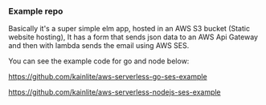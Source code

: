 ### Example repo

Basically it's a super simple elm app, hosted in an AWS S3 bucket (Static website hosting),
It has a form that sends json data to an AWS Api Gateway and then with lambda sends the email using AWS SES.

You can see the example code for go and node below:

https://github.com/kainlite/aws-serverless-go-ses-example

https://github.com/kainlite/aws-serverless-nodejs-ses-example
